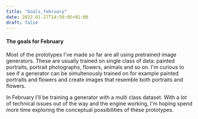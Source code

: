 ```yaml
---
title: "Goals_february"
date: 2022-01-27T14:59:05+01:00
draft: false
---
```


#### The goals for February

Most of the prototypes I've made so far are all using pretrained image generators. These are usually trained on single class of data: painted portraits, portrait photographs, flowers, animals and so on. I'm curious to see if a generator can be simultenously trained on for example painted portraits and flowers and create images that resemble both portraits and flowers.

In February I'll be training a generator with a multi class dataset. With a lot of technical issues out of the way and the engine working, I'm hoping spend more time exploring the conceptual possibilities of these prototypes.
